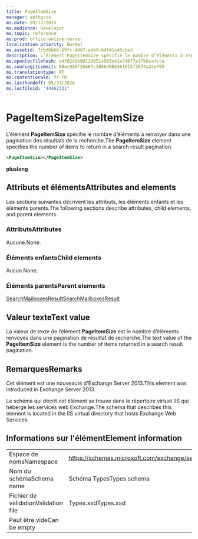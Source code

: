 ```yaml
---
title: PageItemSize
manager: sethgros
ms.date: 09/17/2015
ms.audience: Developer
ms.topic: reference
ms.prod: office-online-server
localization_priority: Normal
ms.assetid: 7cbd6b60-69fc-4007-aeb9-bdf41c45cba3
description: L’élément PageItemSize spécifie le nombre d’éléments à renvoyer dans une pagination des résultats de la recherche.
ms.openlocfilehash: e4f02d9b0012d0514903e41e74677e37b6cafcca
ms.sourcegitcommit: 88ec988f2bb67c1866d06b361615f3674a24e795
ms.translationtype: MT
ms.contentlocale: fr-FR
ms.lasthandoff: 05/31/2020
ms.locfileid: "44462331"
---
```

# <a name="pageitemsize"></a><span data-ttu-id="2d932-103">PageItemSize</span><span class="sxs-lookup"><span data-stu-id="2d932-103">PageItemSize</span></span>

<span data-ttu-id="2d932-104">L’élément **PageItemSize** spécifie le nombre d’éléments à renvoyer dans une pagination des résultats de la recherche.</span><span class="sxs-lookup"><span data-stu-id="2d932-104">The **PageItemSize** element specifies the number of items to return in a search result pagination.</span></span> 
  
```XML
<PageItemSize></PageItemSize>
```

 <span data-ttu-id="2d932-105">**plus**</span><span class="sxs-lookup"><span data-stu-id="2d932-105">**long**</span></span>
## <a name="attributes-and-elements"></a><span data-ttu-id="2d932-106">Attributs et éléments</span><span class="sxs-lookup"><span data-stu-id="2d932-106">Attributes and elements</span></span>

<span data-ttu-id="2d932-107">Les sections suivantes décrivent les attributs, les éléments enfants et les éléments parents.</span><span class="sxs-lookup"><span data-stu-id="2d932-107">The following sections describe attributes, child elements, and parent elements.</span></span>
  
### <a name="attributes"></a><span data-ttu-id="2d932-108">Attributs</span><span class="sxs-lookup"><span data-stu-id="2d932-108">Attributes</span></span>

<span data-ttu-id="2d932-109">Aucune.</span><span class="sxs-lookup"><span data-stu-id="2d932-109">None.</span></span>
  
### <a name="child-elements"></a><span data-ttu-id="2d932-110">Éléments enfants</span><span class="sxs-lookup"><span data-stu-id="2d932-110">Child elements</span></span>

<span data-ttu-id="2d932-111">Aucun.</span><span class="sxs-lookup"><span data-stu-id="2d932-111">None.</span></span>
  
### <a name="parent-elements"></a><span data-ttu-id="2d932-112">Éléments parents</span><span class="sxs-lookup"><span data-stu-id="2d932-112">Parent elements</span></span>

[<span data-ttu-id="2d932-113">SearchMailboxesResult</span><span class="sxs-lookup"><span data-stu-id="2d932-113">SearchMailboxesResult</span></span>](searchmailboxesresult.md)
  
## <a name="text-value"></a><span data-ttu-id="2d932-114">Valeur texte</span><span class="sxs-lookup"><span data-stu-id="2d932-114">Text value</span></span>

<span data-ttu-id="2d932-115">La valeur de texte de l’élément **PageItemSize** est le nombre d’éléments renvoyés dans une pagination de résultat de recherche.</span><span class="sxs-lookup"><span data-stu-id="2d932-115">The text value of the **PageItemSize** element is the number of items returned in a search result pagination.</span></span> 
  
## <a name="remarks"></a><span data-ttu-id="2d932-116">Remarques</span><span class="sxs-lookup"><span data-stu-id="2d932-116">Remarks</span></span>

<span data-ttu-id="2d932-117">Cet élément est une nouveauté d'Exchange Server 2013.</span><span class="sxs-lookup"><span data-stu-id="2d932-117">This element was introduced in Exchange Server 2013.</span></span>
  
<span data-ttu-id="2d932-118">Le schéma qui décrit cet élément se trouve dans le répertoire virtuel IIS qui héberge les services web Exchange.</span><span class="sxs-lookup"><span data-stu-id="2d932-118">The schema that describes this element is located in the IIS virtual directory that hosts Exchange Web Services.</span></span>
  
## <a name="element-information"></a><span data-ttu-id="2d932-119">Informations sur l'élément</span><span class="sxs-lookup"><span data-stu-id="2d932-119">Element information</span></span>

|||
|:-----|:-----|
|<span data-ttu-id="2d932-120">Espace de noms</span><span class="sxs-lookup"><span data-stu-id="2d932-120">Namespace</span></span>  <br/> |https://schemas.microsoft.com/exchange/services/2006/types  <br/> |
|<span data-ttu-id="2d932-121">Nom du schéma</span><span class="sxs-lookup"><span data-stu-id="2d932-121">Schema name</span></span>  <br/> |<span data-ttu-id="2d932-122">Schéma Types</span><span class="sxs-lookup"><span data-stu-id="2d932-122">Types schema</span></span>  <br/> |
|<span data-ttu-id="2d932-123">Fichier de validation</span><span class="sxs-lookup"><span data-stu-id="2d932-123">Validation file</span></span>  <br/> |<span data-ttu-id="2d932-124">Types.xsd</span><span class="sxs-lookup"><span data-stu-id="2d932-124">Types.xsd</span></span>  <br/> |
|<span data-ttu-id="2d932-125">Peut être vide</span><span class="sxs-lookup"><span data-stu-id="2d932-125">Can be empty</span></span>  <br/> ||
   

